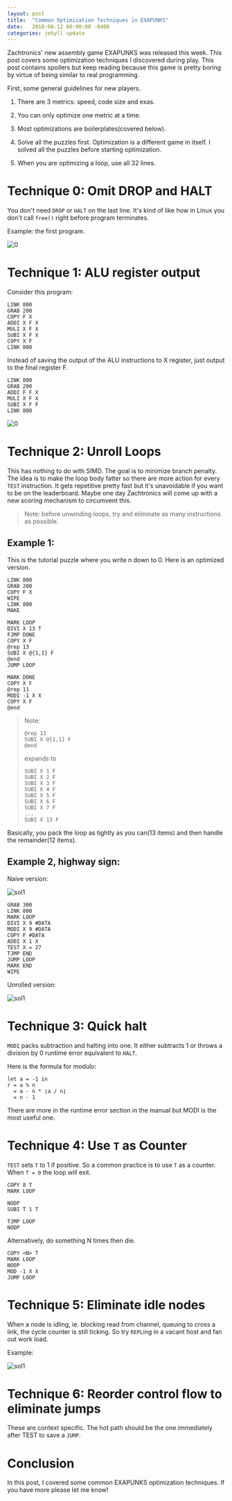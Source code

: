 ```yaml
---
layout: post
title:  "Common Optimization Techniques in EXAPUNKS"
date:   2018-08-12 00:00:00 -0400
categories: jekyll update
---
```


Zachtronics' new assembly game EXAPUNKS was released this week. This post covers some optimization techniques I discovered during play. This post contains spoilers but keep reading because this game is pretty boring by virtue of being similar to real programming.

First, some general guidelines for new players.

1. There are 3 metrics: speed, code size and exas.

2. You can only optimize one metric at a time.

3. Most optimizations are boilerplates(covered below).

4. Solve all the puzzles first. Optimization is a different game in itself. I solved all the puzzles before starting optimization.

5. When you are optimizing a loop, use all 32 lines.

# Technique 0: Omit DROP and HALT

You don't need `DROP` or `HALT` on the last line. It's kind of like how in Linux you don't call `free()` right before program terminates.

Example: the first program.

![0](/static/exapunks/0.jpg)

# Technique 1: ALU register output

Consider this program:

```
LINK 800
GRAB 200
COPY F X
ADDI X F X
MULI X F X
SUBI X F X
COPY X F
LINK 800
```

Instead of saving the output of the ALU instructions to X register, just output to the final register F.

```
LINK 800
GRAB 200
ADDI F F X
MULI X F X
SUBI X F F
LINK 800
```

![0](/static/exapunks/1.jpg)

# Technique 2: Unroll Loops

This has nothing to do with SIMD. The goal is to minimize branch penalty. The idea is to make the loop body fatter so there are more action for every `TEST` instruction. It gets repetitive pretty fast but it's unavoidable if you want to be on the leaderboard. Maybe one day Zachtronics will come up with a new scoring mechanism to circumvent this.

> Note: before unwinding loops, try and eliminate as many instructions as possible.

## Example 1:

This is the tutorial puzzle where you write n down to 0. Here is an optimized version.

```
LINK 800
GRAB 200
COPY F X
WIPE
LINK 800
MAKE

MARK LOOP
DIVI X 13 T
FJMP DONE
COPY X F
@rep 13
SUBI X @{1,1} F
@end
JUMP LOOP

MARK DONE
COPY X F
@rep 11
MODI -1 X X
COPY X F
@end
```

> Note:
>
>     @rep 13
>     SUBI X @{1,1} F
>     @end
>
> expands to
>
>     SUBI X 1 F
>     SUBI X 2 F
>     SUBI X 3 F
>     SUBI X 4 F
>     SUBI X 5 F
>     SUBI X 6 F
>     SUBI X 7 F
>     ...
>     SUBI X 13 F

Basically, you pack the loop as tightly as you can(13 items) and then handle the remainder(12 items).

## Example 2, highway sign:

Naive version:

![sol1](/static/exapunks/sol1.jpg)

```
GRAB 300
LINK 800
MARK LOOP
DIVI X 9 #DATA
MODI X 9 #DATA
COPY F #DATA
ADDI X 1 X
TEST X = 27
TJMP END
JUMP LOOP
MARK END
WIPE
```

Unrolled version:

![sol1](/static/exapunks/sol2.jpg)

# Technique 3: Quick halt

`MODI` packs subtraction and halting into one. It either subtracts 1 or throws a division by 0 runtime error equivalent to `HALT`.

Here is the formula for modulo:

```
let a = -1 in
r = a % n
  = a - n * ⌊a / n⌋
  = n - 1
```

There are more in the runtime error section in the manual but MODI is the most useful one.

# Technique 4: Use `T` as Counter

`TEST` sets `T` to 1 if positive. So a common practice is to use `T` as a counter. When `T = 0` the loop will exit.

```
COPY 8 T
MARK LOOP

NOOP
SUBI T 1 T

TJMP LOOP
NOOP
```

Alternatively, do something N times then die.

```
COPY <N> T
MARK LOOP
NOOP
MOD -1 X X
JUMP LOOP
```

# Technique 5: Eliminate idle nodes

When a node is idling, ie. blocking read from channel, queuing to cross a link, the cycle counter is still ticking. So try `REPL`ing in a vacant host and fan out work load.

Example:

![sol1](/static/exapunks/parallel.jpg)

# Technique 6: Reorder control flow to eliminate jumps

These are context specific. The hot path should be the one immediately after TEST to save a `JUMP`.

# Conclusion

In this post, I covered some common EXAPUNKS optimization techniques. If you have more please let me know!
